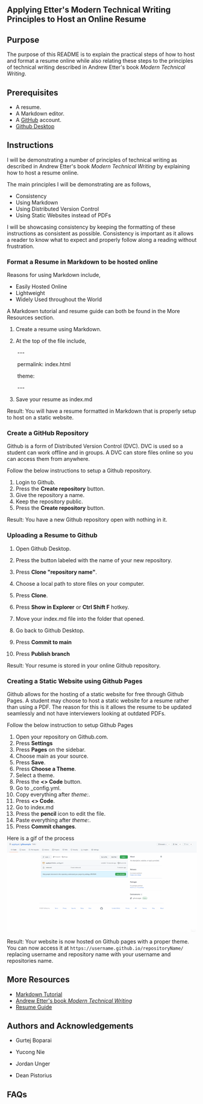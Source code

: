 ## Applying Etter's Modern Technical Writing Principles to Host an Online Resume

## Purpose

The purpose of this README is to explain the practical steps of how to host and format a resume online while also relating these steps to the principles of technical writing described in Andrew Etter's book _Modern Technical Writing_.

## Prerequisites

* A resume.
* A Markdown editor.
* A [GitHub](https://github.com/) account.
* [Github Desktop](https://desktop.github.com/)

## Instructions

I will be demonstrating a number of principles of technical writing as described in Andrew Etter's book _Modern Technical Writing_ by explaining how to host a resume online.

The main principles I will be demonstrating are as follows,

* Consistency
* Using Markdown
* Using Distributed Version Control
* Using Static Websites instead of PDFs

I will be showcasing consistency by keeping the formatting of these instructions as consistent as possible. Consistency is important as it allows a reader to know what to expect and properly follow along a reading without frustration.

### Format a Resume in Markdown to be hosted online

Reasons for using Markdown include,

* Easily Hosted Online
* Lightweight
* Widely Used throughout the World

A Markdown tutorial and resume guide can both be found in the More Resources section.

1) Create a resume using Markdown.

2) At the top of the file include, 

   ​	\---

   ​	permalink: index.html

   ​	theme:

   ​	\---

3) Save your resume as index.md

Result: You will have a resume formatted in Markdown that is properly setup to host on a static website.

### Create a GitHub Repository

Github is a form of Distributed Version Control (DVC). DVC is used so a student can work offline and in groups. A DVC can store files online so you can access them from anywhere.

Follow the below instructions to setup a Github repository.

1. Login to Github.
2. Press the **Create repository** button.
3. Give the repository a name.
4. Keep the repository public.
5. Press the **Create repository** button.

Result: You have a new Github repository open with nothing in it.

### Uploading a Resume to Github

1. Open Github Desktop.
2. Press the button labeled with the name of your new repository.
3. Press **Clone "repository name"**.
4. Choose a local path to store files on your computer.
5. Press **Clone**.

6. Press **Show in Explorer** or **Ctrl Shift F** hotkey.
7. Move your index.md file into the folder that opened.
8. Go back to Github Desktop.
9. Press **Commit to main**
10. Press **Publish branch**

Result: Your resume is stored in your online Github repository.

### Creating a Static Website using Github Pages

Github allows for the hosting of a static website for free through Github Pages. A student may choose to host a static website for a resume rather than using a PDF. The reason for this is it allows the resume to be updated seamlessly and not have interviewers looking at outdated PDFs.

Follow the below instruction to setup Github Pages

1. Open your repository on Github.com.
2. Press **Settings**
3. Press **Pages** on the sidebar.
4. Choose main as your source.
5. Press **Save**.
6. Press **Choose a Theme**.
7. Select a theme.
8. Press the **<> Code** button.
9. Go to _config.yml.
10. Copy everything after _theme:_.
11. Press **<> Code**.
12. Go to index.md
13. Press the **pencil** icon to edit the file.
14. Paste everything after *theme:*.
15. Press **Commit changes**.

Here is a gif of the process
![A gif showing how to make a static website using Github](https://github.com/appleyat/resume/blob/main/gifs/First%20Gif.gif)

Result: Your website is now hosted on Github pages with a proper theme. You can now access it at `https://username.github.io/repositoryName/` replacing username and repository name with your username and repositories name.

## More Resources

* [Markdown Tutorial](https://www.markdowntutorial.com/)
* [Andrew Etter's book _Modern Technical Writing_](https://www.amazon.ca/Modern-Technical-Writing-Introduction-Documentation-ebook/dp/B01A2QL9SS)
* [Resume Guide](https://umanitoba.ca/student/careerservices/media/Resume.pdf)

## Authors and Acknowledgements

* Gurtej Boparai

* Yucong Nie

* Jordan Unger

* Dean Pistorius

## FAQs
